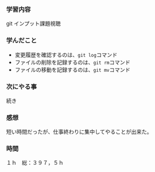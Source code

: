 ### 学習内容
git インプット課題視聴
### 学んだこと
- 変更履歴を確認するのは、` git log `コマンド
- ファイルの削除を記録するのは、` git rm `コマンド
- ファイルの移動を記録するのは、` git mv `コマンド
### 次にやる事
続き
### 感想
短い時間だったが、仕事終わりに集中してやることが出来た。
### 時間
１ｈ　総：３９７，５ｈ
